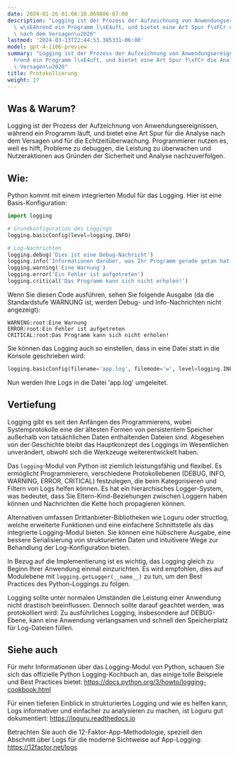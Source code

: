 ```yaml
---
date: 2024-01-26 01:08:10.869886-07:00
description: "Logging ist der Prozess der Aufzeichnung von Anwendungsereignissen,\
  \ w\xE4hrend ein Programm l\xE4uft, und bietet eine Art Spur f\xFCr die Analyse\
  \ nach dem Versagen\u2026"
lastmod: '2024-03-13T22:44:53.385331-06:00'
model: gpt-4-1106-preview
summary: "Logging ist der Prozess der Aufzeichnung von Anwendungsereignissen, w\xE4\
  hrend ein Programm l\xE4uft, und bietet eine Art Spur f\xFCr die Analyse nach dem\
  \ Versagen\u2026"
title: Protokollierung
weight: 17
---
```


## Was & Warum?
Logging ist der Prozess der Aufzeichnung von Anwendungsereignissen, während ein Programm läuft, und bietet eine Art Spur für die Analyse nach dem Versagen und für die Echtzeitüberwachung. Programmierer nutzen es, weil es hilft, Probleme zu debuggen, die Leistung zu überwachen und Nutzeraktionen aus Gründen der Sicherheit und Analyse nachzuverfolgen.

## Wie:
Python kommt mit einem integrierten Modul für das Logging. Hier ist eine Basis-Konfiguration:
```Python
import logging

# Grundkonfiguration des Loggings
logging.basicConfig(level=logging.INFO)

# Log-Nachrichten
logging.debug('Dies ist eine Debug-Nachricht')
logging.info('Informationen darüber, was Ihr Programm gerade getan hat')
logging.warning('Eine Warnung')
logging.error('Ein Fehler ist aufgetreten')
logging.critical('Das Programm kann sich nicht erholen!')
```
Wenn Sie diesen Code ausführen, sehen Sie folgende Ausgabe (da die Standardstufe WARNUNG ist, werden Debug- und Info-Nachrichten nicht angezeigt):
```
WARNING:root:Eine Warnung
ERROR:root:Ein Fehler ist aufgetreten
CRITICAL:root:Das Programm kann sich nicht erholen!
```
Sie können das Logging auch so einstellen, dass in eine Datei statt in die Konsole geschrieben wird:
```Python
logging.basicConfig(filename='app.log', filemode='w', level=logging.INFO)
```
Nun werden Ihre Logs in die Datei 'app.log' umgeleitet.

## Vertiefung
Logging gibt es seit den Anfängen des Programmierens, wobei Systemprotokolle eine der ältesten Formen von persistentem Speicher außerhalb von tatsächlichen Daten enthaltenden Dateien sind. Abgesehen von der Geschichte bleibt das Hauptkonzept des Loggings im Wesentlichen unverändert, obwohl sich die Werkzeuge weiterentwickelt haben.

Das `logging`-Modul von Python ist ziemlich leistungsfähig und flexibel. Es ermöglicht Programmierern, verschiedene Protokollebenen (DEBUG, INFO, WARNING, ERROR, CRITICAL) festzulegen, die beim Kategorisieren und Filtern von Logs helfen können. Es hat ein hierarchisches Logger-System, was bedeutet, dass Sie Eltern-Kind-Beziehungen zwischen Loggern haben können und Nachrichten die Kette hoch propagieren können.

Alternativen umfassen Drittanbieter-Bibliotheken wie Loguru oder structlog, welche erweiterte Funktionen und eine einfachere Schnittstelle als das integrierte Logging-Modul bieten. Sie können eine hübschere Ausgabe, eine bessere Serialisierung von strukturierten Daten und intuitivere Wege zur Behandlung der Log-Konfiguration bieten.

In Bezug auf die Implementierung ist es wichtig, das Logging gleich zu Beginn Ihrer Anwendung einmal einzurichten. Es wird empfohlen, dies auf Modulebene mit `logging.getLogger(__name__)` zu tun, um den Best Practices des Python-Loggings zu folgen.

Logging sollte unter normalen Umständen die Leistung einer Anwendung nicht drastisch beeinflussen. Dennoch sollte darauf geachtet werden, was protokolliert wird: Zu ausführliches Logging, insbesondere auf DEBUG-Ebene, kann eine Anwendung verlangsamen und schnell den Speicherplatz für Log-Dateien füllen.

## Siehe auch
Für mehr Informationen über das Logging-Modul von Python, schauen Sie sich das offizielle Python Logging-Kochbuch an, das einige tolle Beispiele und Best Practices bietet: https://docs.python.org/3/howto/logging-cookbook.html

Für einen tieferen Einblick in strukturiertes Logging und wie es helfen kann, Logs informativer und einfacher zu analysieren zu machen, ist Loguru gut dokumentiert: https://loguru.readthedocs.io

Betrachten Sie auch die 12-Faktor-App-Methodologie, speziell den Abschnitt über Logs für die moderne Sichtweise auf App-Logging: https://12factor.net/logs
